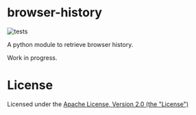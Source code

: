 # browser-history

![tests](https://github.com/Samyak2/browser-history/workflows/tests/badge.svg)

A python module to retrieve browser history.

Work in progress.

# License

Licensed under the [Apache License, Version 2.0 (the "License")](LICENSE)
